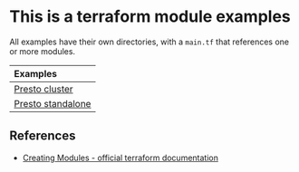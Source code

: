 # This is a terraform module examples
All examples have their own directories, with a `main.tf` that references one or more modules.

| Examples       |
| :------------- |
| [Presto cluster](presto_cluster) |
| [Presto standalone](presto_standalone) |

## References
- [Creating Modules - official terraform documentation](https://www.terraform.io/docs/modules/index.html)
